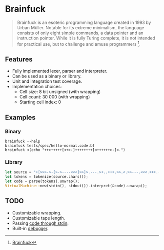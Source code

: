 # Brainfuck

> Brainfuck is an esoteric programming language created in 1993 by Urban Müller. Notable for its extreme minimalism, the language consists of only eight simple commands, a data pointer and an instruction pointer. While it is fully Turing complete, it is not intended for practical use, but to challenge and amuse programmers [^1].

## Features

- Fully implemented lexer, parser and interpreter.
- Can be used as a binary or library.
- Unit and integration test coverage.
- Implementation choices:
  - Cell size: 8 bit unsigned (with wrapping)
  - Cell count: 30 000 (with wrapping)
  - Starting cell index: 0

## Examples

### Binary

```
brainfuck --help
brainfuck tests/spec/hello-normal.code.bf
brainfuck <(echo "++>+++++[<+>-]++++++++[<++++++>-]<.")
```

### Library

```Rust
let source = "+[>>>->-[>->----<<<]>>]>.---.>+..+++.>>.<.>>---.<<<.+++.------.<-.>>+.";
let tokens = tokenize(source.chars());
let code = parse(tokens).unwrap();
VirtualMachine::new(stdin(), stdout()).interpret(&code).unwrap();
```

## TODO

- Customizable wrapping.
- Customizable tape length.
- Passing [code through stdin](https://esolangs.org/wiki/Brainfuck#Extensions).
- Built-in [debugger](https://esolangs.org/wiki/Brainfuck#Extensions).

[^1]: [Brainfuck](https://en.wikipedia.org/wiki/Brainfuck)
